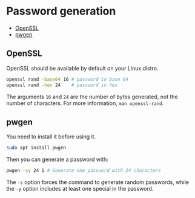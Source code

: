 # Password generation

- [OpenSSL](#openssl)
- [pwgen](#pwgen)

## OpenSSL

OpenSSL should be available by default on your Linux distro.

```sh
openssl rand -base64 16 # password in base 64  
openssl rand -hex 24    # password in hex
```

The arguments `16` and `24` are the number of bytes generated, not the number of characters.
For more information, `man openssl-rand`.

## pwgen

You need to install it before using it.

```sh
sudo apt install pwgen
```

Then you can generate a password with:

```sh
pwgen -sy 24 1 # Generate one password with 24 characters
```

The `-s` option forces the command to generate random passwords, while the `-y` option includes
at least one special in the password.
